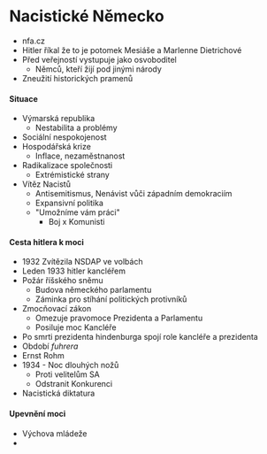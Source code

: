 # Nacistické Německo

- nfa.cz
- Hitler říkal že to je potomek Mesiáše a Marlenne Dietrichové
- Před veřejností vystupuje jako osvoboditel
	- Němců, kteří žijí pod jinými národy
- Zneužití historických pramenů

#### Situace
- Výmarská republika
	- Nestabilita a problémy
- Sociální nespokojenost
- Hospodářská krize
	- Inflace, nezaměstnanost
- Radikalizace společnosti
	- Extrémistické strany
- Vítěz Nacistů
	- Antisemitismus, Nenávist vůči západním demokraciím
	- Expansivní politika
	- "Umožníme vám práci"
		- Boj x Komunisti

#### Cesta hitlera k moci
- 1932 Zvítězila NSDAP ve volbách
- Leden 1933 hitler kancléřem
- Požár říšského sněmu
	- Budova německého parlamentu
	- Záminka pro stíhání politických protivníků
- Zmocňovací zákon
	- Omezuje pravomoce Prezidenta a Parlamentu
	- Posiluje moc Kancléře
- Po smrti prezidenta hindenburga spojí role kancléře a prezidenta
- Období *fuhrera*
- Ernst Rohm
- 1934 - Noc dlouhých nožů
	- Proti velitelům SA
	- Odstranit Konkurenci
- Nacistická diktatura

#### Upevnění moci
- Výchova mládeže
- 